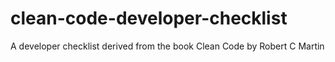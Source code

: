 # clean-code-developer-checklist
A developer checklist derived from the book Clean Code by Robert C Martin 
